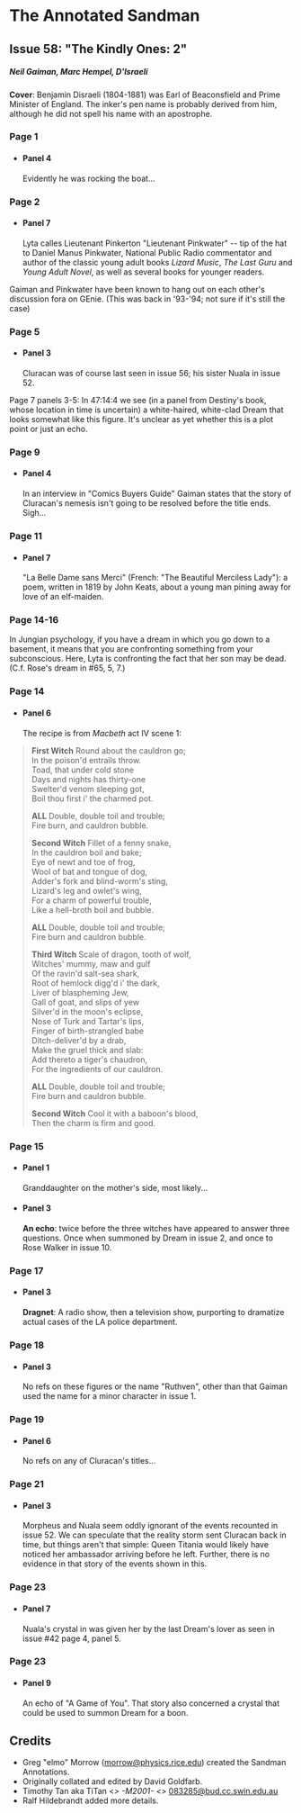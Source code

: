 # The Annotated Sandman

## Issue 58: "The Kindly Ones: 2"

##### Neil Gaiman, Marc Hempel, D'Israeli

**Cover**: Benjamin Disraeli (1804-1881) was Earl of Beaconsfield and Prime Minister of England. The inker's pen name is probably derived from him, although he did not spell his name with an apostrophe.

### Page 1

- #### Panel 4

  Evidently he was rocking the boat...

### Page 2

- #### Panel 7

  Lyta calles Lieutenant Pinkerton "Lieutenant Pinkwater" -- tip of the hat to Daniel Manus Pinkwater, National Public Radio commentator and author of the classic young adult books _Lizard Music_, _The Last Guru_ and _Young Adult Novel_, as well as several books for younger readers.

Gaiman and Pinkwater have been known to hang out on each other's discussion fora on GEnie. (This was back in '93-'94; not sure if it's still the case)

### Page 5

- #### Panel 3

  Cluracan was of course last seen in issue 56; his sister Nuala in issue 52.

Page 7 panels 3-5: In 47:14:4 we see (in a panel from Destiny's book, whose location in time is uncertain) a white-haired, white-clad Dream that looks somewhat like this figure. It's unclear as yet whether this is a plot point or just an echo.

### Page 9

- #### Panel 4

  In an interview in "Comics Buyers Guide" Gaiman states that the story of Cluracan's nemesis isn't going to be resolved before the title ends. Sigh...

### Page 11

- #### Panel 7

  "La Belle Dame sans Merci" (French: "The Beautiful Merciless Lady"): a poem, written in 1819 by John Keats, about a young man pining away for love of an elf-maiden.

### Page 14-16

In Jungian psychology, if you have a dream in which you go down to a basement, it means that you are confronting something from your subconscious. Here, Lyta is confronting the fact that her son may be dead. (C.f. Rose's dream in #65, 5, 7.)

### Page 14

- #### Panel 6

  The recipe is from _Macbeth_ act IV scene 1:

> **First Witch** Round about the cauldron go;<br/>
> In the poison'd entrails throw.<br/>
> Toad, that under cold stone<br/>
> Days and nights has thirty-one<br/>
> Swelter'd venom sleeping got,<br/>
> Boil thou first i' the charmed pot.<br/>
>
> **ALL** Double, double toil and trouble;<br/>
> Fire burn, and cauldron bubble.<br/>
>
> **Second Witch** Fillet of a fenny snake,<br/>
> In the cauldron boil and bake;<br/>
> Eye of newt and toe of frog,<br/>
> Wool of bat and tongue of dog,<br/>
> Adder's fork and blind-worm's sting,<br/>
> Lizard's leg and owlet's wing,<br/>
> For a charm of powerful trouble,<br/>
> Like a hell-broth boil and bubble.<br/>
>
> **ALL** Double, double toil and trouble;<br/>
> Fire burn and cauldron bubble.<br/>
>
> **Third Witch** Scale of dragon, tooth of wolf,<br/>
> Witches' mummy, maw and gulf<br/>
> Of the ravin'd salt-sea shark,<br/>
> Root of hemlock digg'd i' the dark,<br/>
> Liver of blaspheming Jew,<br/>
> Gall of goat, and slips of yew<br/>
> Silver'd in the moon's eclipse,<br/>
> Nose of Turk and Tartar's lips,<br/>
> Finger of birth-strangled babe<br/>
> Ditch-deliver'd by a drab,<br/>
> Make the gruel thick and slab:<br/>
> Add thereto a tiger's chaudron,<br/>
> For the ingredients of our cauldron.<br/>
>
> **ALL** Double, double toil and trouble;<br/>
> Fire burn and cauldron bubble.<br/>
>
> **Second Witch** Cool it with a baboon's blood,<br/>
> Then the charm is firm and good.

### Page 15

- #### Panel 1

  Granddaughter on the mother's side, most likely...

- #### Panel 3

  **An echo**: twice before the three witches have appeared to answer three questions. Once when summoned by Dream in issue 2, and once to Rose Walker in issue 10.

### Page 17

- #### Panel 3

  **Dragnet**: A radio show, then a television show, purporting to dramatize actual cases of the LA police department.

### Page 18

- #### Panel 3

  No refs on these figures or the name "Ruthven", other than that Gaiman used the name for a minor character in issue 1.

### Page 19

- #### Panel 6

  No refs on any of Cluracan's titles...

### Page 21

- #### Panel 3

  Morpheus and Nuala seem oddly ignorant of the events recounted in issue 52. We can speculate that the reality storm sent Cluracan back in time, but things aren't that simple: Queen Titania would likely have noticed her ambassador arriving before he left. Further, there is no evidence in that story of the events shown in this.

### Page 23

- #### Panel 7

  Nuala's crystal in was given her by the last Dream's lover as seen in issue #42 page 4, panel 5.

### Page 23

- #### Panel 9

  An echo of "A Game of You". That story also concerned a crystal that could be used to summon Dream for a boon.

## Credits

- Greg "elmo" Morrow (morrow@physics.rice.edu) created the Sandman Annotations.
- Originally collated and edited by David Goldfarb.
- Timothy Tan aka TiTan <_> -M2001- <_> 083285@bud.cc.swin.edu.au
- Ralf Hildebrandt added more details.
